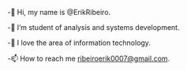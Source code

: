 -👋 Hi, my name is @ErikRibeiro.

-🌱 I’m student of analysis and systems development.

-💞️ I love the area of information technology.

-📫 How to reach me ribeiroerik0007@gmail.com.

<!---
ErikRibeiro/ErikRibeiro is a ✨ special ✨ repository because its `README.md` (this file) appears on your GitHub profile.
You can click the Preview link to take a look at your changes.
--->

